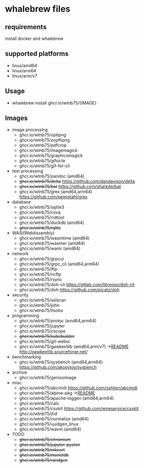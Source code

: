 # whalebrew files

## requirements

install docker and whalebrew

## supported platforms

- linux/amd64
- linux/arm64
- linux/arm/v7

## Usage

- whalebrew install ghcr.io/wtnb75/{IMAGE}

## Images

- image processing
  - ghcr.io/wtnb75/optipng
  - ghcr.io/wtnb75/zopflipng
  - ghcr.io/wtnb75/pdfcrop
  - ghcr.io/wtnb75/imagemagick
  - ghcr.io/wtnb75/graphicsmagick
  - ghcr.io/wtnb75/gifsicle
  - ghcr.io/wtnb75/gif-for-cli
- text processing
  - ghcr.io/wtnb75/pandoc  (amd64)
  - ~~ghcr.io/wtnb75/delta~~ https://github.com/dandavison/delta
  - ~~ghcr.io/wtnb75/bat~~ https://github.com/sharkdp/bat
  - ghcr.io/wtnb75/grex  (amd64,arm64) https://github.com/pemistahl/grex
- database
  - ghcr.io/wtnb75/sqlite3
  - ghcr.io/wtnb75/csvq
  - ghcr.io/wtnb75/rrdtool
  - ghcr.io/wtnb75/duckdb  (amd64)
  - ~~ghcr.io/wtnb75/rqlite~~
- WASI(WebAssembly)
  - ghcr.io/wtnb75/wasmtime  (amd64)
  - ghcr.io/wtnb75/wasmer  (amd64)
  - ghcr.io/wtnb75/wamr  (amd64)
- network
  - ghcr.io/wtnb75/grpcui
  - ghcr.io/wtnb75/grpc_cli  (amd64,arm64)
  - ghcr.io/wtnb75/lftp
  - ghcr.io/wtnb75/ncftp
  - ghcr.io/wtnb75/rsync
  - ghcr.io/wtnb75/doh-cli https://gitlab.com/libreops/doh-cli
  - ghcr.io/wtnb75/doh https://github.com/picatz/doh
- security
  - ghcr.io/wtnb75/sslscan
  - ghcr.io/wtnb75/john
  - ghcr.io/wtnb75/tlsobs
- programming
  - ghcr.io/wtnb75/protoc  (amd64,arm64)
  - ghcr.io/wtnb75/jupyter
  - ghcr.io/wtnb75/cscope
  - ~~ghcr.io/wtnb75/kubebuilder~~
  - ghcr.io/wtnb75/git-webui
  - ghcr.io/wtnb75/gawkextlib  (amd64,arm/v7) ->[README](gawkextlib/README.md) http://gawkextlib.sourceforge.net/
- benchmarking
  - ghcr.io/wtnb75/sysbench  (amd64,arm64) https://github.com/akopytov/sysbench
- archive
  - ghcr.io/wtnb75/genisoimage
- misc
  - ghcr.io/wtnb75/abcmidi https://github.com/sshlien/abcmidi
  - ghcr.io/wtnb75/alpine-pkg ->[README](alpine-pkg/README.md)
  - ghcr.io/wtnb75/apache-loggen  (amd64,arm64)
  - ghcr.io/wtnb75/calc
  - ghcr.io/wtnb75/csvkit https://github.com/wireservice/csvkit
  - ghcr.io/wtnb75/jhd
  - ghcr.io/wtnb75/normalize  (amd64)
  - ghcr.io/wtnb75/uuidgen_linux
  - ghcr.io/wtnb75/wavm  (amd64)
- TODO
  - ~~ghcr.io/wtnb75/chromium~~
  - ~~ghcr.io/wtnb75/jupyter-pyston~~
  - ~~ghcr.io/wtnb75/mkcert~~
  - ~~ghcr.io/wtnb75/monetdb~~
  - ~~ghcr.io/wtnb75/randgen~~
